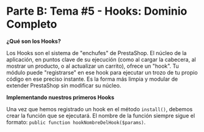 # Parte B: Tema #5 - Hooks: Dominio Completo

**¿Qué son los Hooks?**

Los Hooks son el sistema de "enchufes" de PrestaShop. El núcleo de la aplicación, en puntos clave de su ejecución (como al cargar la cabecera, al mostrar un producto, o al actualizar un carrito), ofrece un "hook". Tu módulo puede "registrarse" en ese hook para ejecutar un trozo de tu propio código en ese preciso instante. Es la forma más limpia y modular de extender PrestaShop sin modificar su núcleo.

**Implementando nuestros primeros Hooks**

Una vez que hemos registrado un hook en el método `install()`, debemos crear la función que se ejecutará. El nombre de la función siempre sigue el formato: `public function hookNombreDelHook($params)`.
